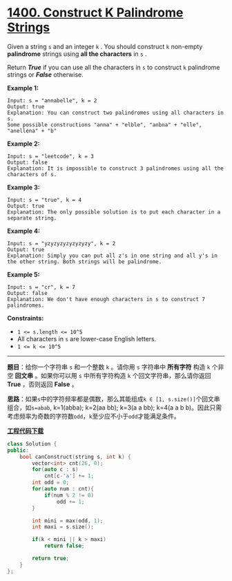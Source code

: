 # [1400. Construct K Palindrome Strings](https://leetcode.com/problems/construct-k-palindrome-strings/)

Given a string `s` and an integer `k` . You should construct `k` non-empty **palindrome** strings using **all the characters** in `s` .

Return ***True*** if you can use all the characters in `s` to construct `k` palindrome strings or ***False*** otherwise.

**Example 1:**

```
Input: s = "annabelle", k = 2
Output: true
Explanation: You can construct two palindromes using all characters in s.
Some possible constructions "anna" + "elble", "anbna" + "elle", "anellena" + "b"
```

**Example 2:**

```
Input: s = "leetcode", k = 3
Output: false
Explanation: It is impossible to construct 3 palindromes using all the characters of s.
```

**Example 3:**

```
Input: s = "true", k = 4
Output: true
Explanation: The only possible solution is to put each character in a separate string.
```

**Example 4:**

```
Input: s = "yzyzyzyzyzyzyzy", k = 2
Output: true
Explanation: Simply you can put all z's in one string and all y's in the other string. Both strings will be palindrome.
```

**Example 5:**

```
Input: s = "cr", k = 7
Output: false
Explanation: We don't have enough characters in s to construct 7 palindromes.
```

**Constraints:**

* `1 <= s.length <= 10^5`
* All characters in `s` are lower-case English letters.
* `1 <= k <= 10^5`

-----

**题目**：给你一个字符串 `s` 和一个整数 `k` 。请你用 `s` 字符串中 **所有字符** 构造 `k` 个非空 **回文串** 。如果你可以用 `s` 中所有字符构造 `k` 个回文字符串，那么请你返回 **True** ，否则返回 **False** 。

**思路**：如果`s`中的字符频率都是偶数，那么其能组成`k ∈ [1, s.size()]`个回文串组合，如`s=abab`, k=1(abba); k=2(aa bb); k=3(a a bb); k=4(a a b b)。因此只需考虑频率为奇数的字符数`odd`，`k`至少应不小于`odd`才能满足条件。

[**工程代码下载**](https://github.com/shenkh/leetcode)

``` cpp
class Solution {
public:
    bool canConstruct(string s, int k) {
        vector<int> cnt(26, 0);
        for(auto c : s)
            cnt[c-'a'] += 1;
        int odd = 0;
        for(auto num : cnt){
            if(num % 2 != 0)
                odd += 1;
        }

        int mini = max(odd, 1);
        int maxi = s.size();

        if(k < mini || k > maxi)
            return false;

        return true;
    }
};
```
